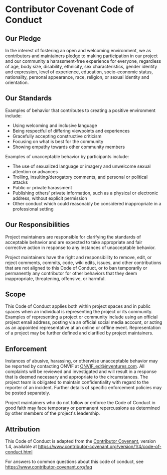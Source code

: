# Contributor Covenant Code of Conduct

## Our Pledge
In the interest of fostering an open and welcoming environment, we as contributors and
maintainers pledge to making participation in our project and our community a
harassment-free experience for everyone, regardless of age, body size, disability,
ethnicity, sex characteristics, gender identity and expression, level of experience,
education, socio-economic status, nationality, personal appearance, race, religion, or
sexual identity and orientation.

## Our Standards
Examples of behavior that contributes to creating a positive environment include:

- Using welcoming and inclusive language
- Being respectful of differing viewpoints and experiences
- Gracefully accepting constructive criticism
- Focusing on what is best for the community
- Showing empathy towards other community members

Examples of unacceptable behavior by participants include:

- The use of sexualized language or imagery and unwelcome sexual attention or advances
- Trolling, insulting/derogatory comments, and personal or political attacks
- Public or private harassment
- Publishing others' private information, such as a physical or electronic address,
without explicit permission
- Other conduct which could reasonably be considered inappropriate in a professional
setting

## Our Responsibilities
Project maintainers are responsible for clarifying the standards of acceptable behavior
and are expected to take appropriate and fair corrective action in response to any
instances of unacceptable behavior.

Project maintainers have the right and responsibility to remove, edit, or reject comments,
commits, code, wiki edits, issues, and other contributions that are not aligned to this
Code of Conduct, or to ban temporarily or permanently any contributor for other behaviors
that they deem inappropriate, threatening, offensive, or harmful.

## Scope
This Code of Conduct applies both within project spaces and in public spaces when an
individual is representing the project or its community. Examples of representing a
project or community include using an official project email address, posting via an
official social media account, or acting as an appointed representative at an online or
offline event. Representation of a project may be further defined and clarified by project
maintainers.

## Enforcement
Instances of abusive, harassing, or otherwise unacceptable behavior may be reported by
contacting ONVIF at ONVIF_ed@inventures.com. All complaints will be reviewed and
investigated and will result in a response that is deemed necessary and appropriate to the
circumstances. The project team is obligated to maintain confidentiality with regard to
the reporter of an incident. Further details of specific enforcement policies may be
posted separately.

Project maintainers who do not follow or enforce the Code of Conduct in good faith may
face temporary or permanent repercussions as determined by other members of the project's
leadership.

## Attribution
This Code of Conduct is adapted from the [Contributor Covenant][homepage], version 1.4,
available at <https://www.contributor-covenant.org/version/1/4/code-of-conduct.html>

[homepage]: https://www.contributor-covenant.org

For answers to common questions about this code of conduct, see
<https://www.contributor-covenant.org/faq>
